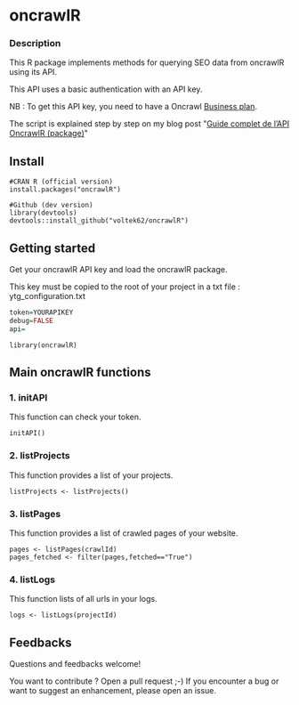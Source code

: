 # oncrawlR

### Description

This R package implements methods for querying SEO data from oncrawlR using its API.

This API uses a basic authentication with an API key. 

NB : To get this API key, you need to have a Oncrawl [Business plan](https://www.oncrawl.com/pricing-crawler/).

The script is explained step by step on my blog post "[Guide complet de l’API OncrawlR (package)](https://data-seo.com/cran-R-api-oncrawlR/)"


## Install
```
#CRAN R (official version)
install.packages("oncrawlR")

#Github (dev version)
library(devtools)
devtools::install_github("voltek62/oncrawlR")
```

## Getting started
Get your oncrawlR API key and load the oncrawlR package.

This key must be copied to the root of your project in a txt file : ytg_configuration.txt

```r
token=YOURAPIKEY
debug=FALSE
api=
```

```
library(oncrawlR)
```

## Main oncrawlR functions

### 1. initAPI 
This function can check your token.

```
initAPI()
```

### 2. listProjects 
This function provides a list of your projects.

```
listProjects <- listProjects()
```

### 3. listPages 
This function provides a list of crawled pages of your website.

```
pages <- listPages(crawlId)
pages_fetched <- filter(pages,fetched=="True")
```

### 4. listLogs 
This function lists of all urls in your logs.

```
logs <- listLogs(projectId)
```

## Feedbacks
Questions and feedbacks welcome!

You want to contribute ? Open a pull request ;-) If you encounter a bug or want to suggest an enhancement, please open an issue.
